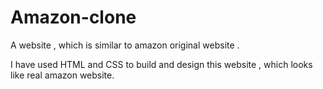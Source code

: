 # Amazon-clone
A website , which is similar to amazon original website .

I have used HTML and CSS to build and design this website , which looks like real amazon website.
